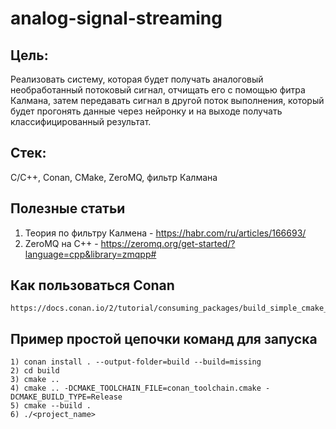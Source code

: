 # analog-signal-streaming

## Цель: 
Реализовать систему, которая будет получать аналоговый необработанный потоковый сигнал, отчищать его с помощью фитра Калмана, затем передавать сигнал в другой поток выполнения, который будет прогонять данные через нейронку и на выходе получать классифицированный результат.

## Стек:
C/C++, Conan, CMake, ZeroMQ, фильтр Калмана

## Полезные статьи
1) Теория по фильтру Калмена - https://habr.com/ru/articles/166693/
2) ZeroMQ на С++ - https://zeromq.org/get-started/?language=cpp&library=zmqpp#

## Как пользоваться Conan
    https://docs.conan.io/2/tutorial/consuming_packages/build_simple_cmake_project.html#
 
## Пример простой цепочки команд для запуска
    1) conan install . --output-folder=build --build=missing
    2) cd build
    3) cmake ..
    4) cmake .. -DCMAKE_TOOLCHAIN_FILE=conan_toolchain.cmake -DCMAKE_BUILD_TYPE=Release
    5) cmake --build .
    6) ./<project_name>
